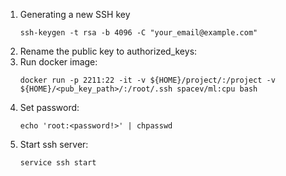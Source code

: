 1. Generating a new SSH key
    ```
    ssh-keygen -t rsa -b 4096 -C "your_email@example.com"
    ```
1. Rename the public key to authorized_keys:
1. Run docker image:
    ```
    docker run -p 2211:22 -it -v ${HOME}/project/:/project -v ${HOME}/<pub_key_path>/:/root/.ssh spacev/ml:cpu bash
    ```
1. Set password:
    ```
    echo 'root:<password!>' | chpasswd
    ```
1. Start ssh server:
    ```
    service ssh start
    ```
